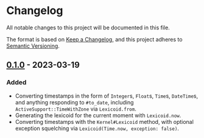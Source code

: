 # Changelog

All notable changes to this project will be documented in this file.

The format is based on [Keep a Changelog](https://keepachangelog.com/en/1.0.0/), and this project adheres to [Semantic Versioning](https://semver.org/spec/v2.0.0.html).

## [0.1.0](https://github.com/michaelherold/lexicoid-ruby/tree/0.1.0) - 2023-03-19

### Added

- Converting timestamps in the form of `Integer`s, `Float`s, `Time`s, `DateTime`s, and anything responding to `#to_date`, including `ActiveSupport::TimeWithZone` via `Lexicoid.from`.
- Generating the lexicoid for the current moment with `Lexicoid.now`.
- Converting timestamps with the `Kernel#Lexicoid` method, with optional exception squelching via `Lexicoid(Time.now, exception: false)`.
